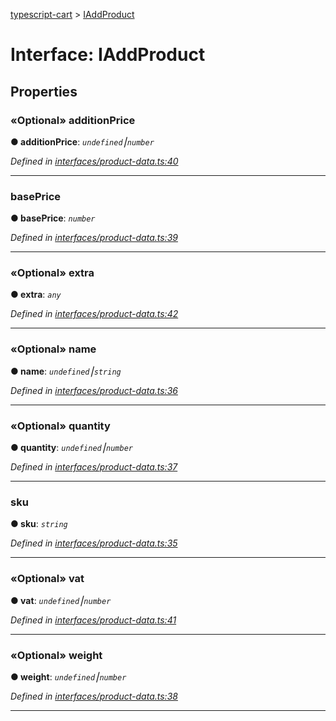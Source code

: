 [typescript-cart](../README.md) > [IAddProduct](../interfaces/iaddproduct.md)



# Interface: IAddProduct


## Properties
<a id="additionprice"></a>

### «Optional» additionPrice

**●  additionPrice**:  *`undefined`⎮`number`* 

*Defined in [interfaces/product-data.ts:40](https://github.com/FlareMind/typescript-cart/blob/1125687/src/interfaces/product-data.ts#L40)*





___

<a id="baseprice"></a>

###  basePrice

**●  basePrice**:  *`number`* 

*Defined in [interfaces/product-data.ts:39](https://github.com/FlareMind/typescript-cart/blob/1125687/src/interfaces/product-data.ts#L39)*





___

<a id="extra"></a>

### «Optional» extra

**●  extra**:  *`any`* 

*Defined in [interfaces/product-data.ts:42](https://github.com/FlareMind/typescript-cart/blob/1125687/src/interfaces/product-data.ts#L42)*





___

<a id="name"></a>

### «Optional» name

**●  name**:  *`undefined`⎮`string`* 

*Defined in [interfaces/product-data.ts:36](https://github.com/FlareMind/typescript-cart/blob/1125687/src/interfaces/product-data.ts#L36)*





___

<a id="quantity"></a>

### «Optional» quantity

**●  quantity**:  *`undefined`⎮`number`* 

*Defined in [interfaces/product-data.ts:37](https://github.com/FlareMind/typescript-cart/blob/1125687/src/interfaces/product-data.ts#L37)*





___

<a id="sku"></a>

###  sku

**●  sku**:  *`string`* 

*Defined in [interfaces/product-data.ts:35](https://github.com/FlareMind/typescript-cart/blob/1125687/src/interfaces/product-data.ts#L35)*





___

<a id="vat"></a>

### «Optional» vat

**●  vat**:  *`undefined`⎮`number`* 

*Defined in [interfaces/product-data.ts:41](https://github.com/FlareMind/typescript-cart/blob/1125687/src/interfaces/product-data.ts#L41)*





___

<a id="weight"></a>

### «Optional» weight

**●  weight**:  *`undefined`⎮`number`* 

*Defined in [interfaces/product-data.ts:38](https://github.com/FlareMind/typescript-cart/blob/1125687/src/interfaces/product-data.ts#L38)*





___


